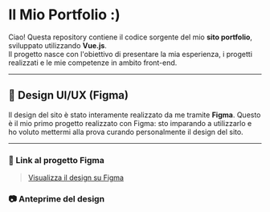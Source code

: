 # Il Mio Portfolio :)

Ciao! Questa repository contiene il codice sorgente del mio **sito portfolio**, sviluppato utilizzando **Vue.js**.  
Il progetto nasce con l'obiettivo di presentare la mia esperienza, i progetti realizzati e le mie competenze in ambito front-end.

---

## 🎨 Design UI/UX (Figma)

Il design del sito è stato interamente realizzato da me tramite **Figma**. 
Questo è il mio primo progetto realizzato con Figma: sto imparando a utilizzarlo e ho voluto mettermi alla prova curando personalmente il design del sito.

---
### 🔗 Link al progetto Figma

> [Visualizza il design su Figma]()

### 📷 Anteprime del design


